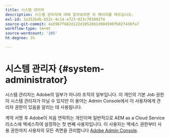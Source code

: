 ```yaml
---
title: 시스템 관리자
description: 시스템 관리자에 대해 알아보려면 이 페이지를 따르십시오.
exl-id: 3a352bdb-b52c-4c14-a723-923c703892f4
source-git-commit: 4a5967f682d122d20528b1d904590fb82f438fa7
workflow-type: tm+mt
source-wordcount: '105'
ht-degree: 3%

---
```


# 시스템 관리자 {#system-administrator}

시스템 관리자는 Adobe의 일부가 아니라 조직의 일부입니다. 이 개인의 기본 Job 권한이 시스템 관리자가 아닐 수 있지만 이 용어는 Admin Console에서 이 사용자에게 관리자 권한이 있음을 알리는 데 사용됩니다.

계약 서명 후 Adobe이 처음 연락하는 개인이며 일반적으로 AEM as a Cloud Service 리소스에 액세스하여 설정하는 첫 번째 사용자입니다. 이 사용자는 액세스 권한부터 사용 권한까지 사용자의 모든 측면을 관리합니다 [Adobe Admin Console](/help/onboarding/learn-concepts/admin-console.md).
